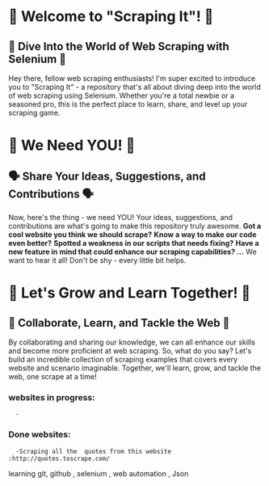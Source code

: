 # 🙌 Welcome to "Scraping It"! 🙌

## 🚀 Dive Into the World of Web Scraping with Selenium 🚀

Hey there, fellow web scraping enthusiasts! I'm super excited to introduce you to "Scraping It" - a repository that's all about diving deep into the world of web scraping using Selenium. Whether you're a total newbie or a seasoned pro, this is the perfect place to learn, share, and level up your scraping game. 

# 🙏 We Need YOU! 🙏

## 🗣️ Share Your Ideas, Suggestions, and Contributions 🗣️

Now, here's the thing - we need YOU! Your ideas, suggestions, and contributions are what's going to make this repository truly awesome.
**Got a cool website you think we should scrape?** 
**Know a way to make our code even better?** 
**Spotted a weakness in our scripts that needs fixing?**
**Have a new feature in mind that could enhance our scraping capabilities? ...**
We want to hear it all! Don't be shy - every little bit helps. 

# 🌟 Let's Grow and Learn Together! 🌟

## 💪 Collaborate, Learn, and Tackle the Web 💪

By collaborating and sharing our knowledge, we can all enhance our skills and become more proficient at web scraping. So, what do you say? Let's build an incredible collection of scraping examples that covers every website and scenario imaginable. Together, we'll learn, grow, and tackle the web, one scrape at a time! 


### websites in progress:
      -

### Done websites:
      -Scraping all the  quotes from this website :http://quotes.toscrape.com/


learning git, github , selenium , web automation , Json 
